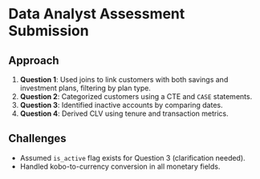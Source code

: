 # Data Analyst Assessment Submission

## Approach
1. **Question 1**: Used joins to link customers with both savings and investment plans, filtering by plan type.
2. **Question 2**: Categorized customers using a CTE and `CASE` statements.
3. **Question 3**: Identified inactive accounts by comparing dates.
4. **Question 4**: Derived CLV using tenure and transaction metrics.

## Challenges
- Assumed `is_active` flag exists for Question 3 (clarification needed).
- Handled kobo-to-currency conversion in all monetary fields.
